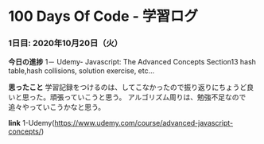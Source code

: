 # 100 Days Of Code - 学習ログ
### 1日目: 2020年10月20日（火）

**今日の進捗**
 1－ Udemy- Javascript: The Advanced Concepts Section13
         hash table,hash collisions, solution exercise, etc...
         
**思ったこと**
  学習記録をつけるのは、してこなかったので振り返りにちょうど良いと思った。頑張っていこうと思う。
  アルゴリズム周りは、勉強不足なので追々やっていこうかなと思う。
  
**link**
1-Udemy(https://www.udemy.com/course/advanced-javascript-concepts/)
